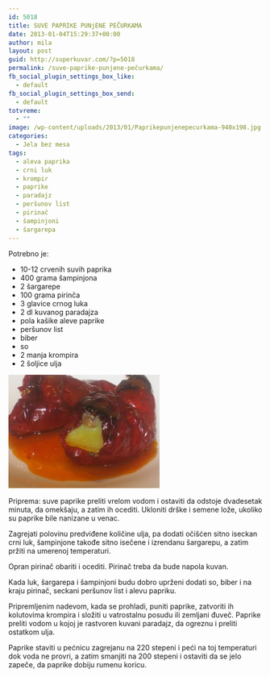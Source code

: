 ```yaml
---
id: 5018
title: SUVE PAPRIKE PUNjENE PEČURKAMA
date: 2013-01-04T15:29:37+00:00
author: mila
layout: post
guid: http://superkuvar.com/?p=5018
permalink: /suve-paprike-punjene-pečurkama/
fb_social_plugin_settings_box_like:
  - default
fb_social_plugin_settings_box_send:
  - default
totvreme:
  - ""
image: /wp-content/uploads/2013/01/Paprikepunjenepecurkama-940x198.jpg
categories:
  - Jela bez mesa
tags:
  - aleva paprika
  - crni luk
  - krompir
  - paprike
  - paradajz
  - peršunov list
  - pirinač
  - šampinjoni
  - šargarepa
---
```

Potrebno je:

  * 10-12 crvenih suvih paprika
  * 400 grama šampinjona
  * 2 šargarepe
  * 100 grama pirinča
  * 3 glavice crnog luka
  * 2 dl kuvanog paradajza
  * pola kašike aleve paprike
  * peršunov list
  * biber
  * so
  * 2 manja krompira
  * 2 šoljice ulja

<img class="alignnone size-medium wp-image-5019" src="/wp-content/uploads/2013/01/Paprikepunjenepecurkama-300x225.jpg" alt="Paprikepunjenepecurkama" width="300" height="225" /> 

Priprema: suve paprike preliti vrelom vodom i ostaviti da odstoje dvadesetak minuta, da omekšaju, a zatim ih ocediti. Ukloniti drške i semene lože, ukoliko su paprike bile nanizane u venac.

Zagrejati polovinu predviđene količine ulja, pa dodati očišćen sitno iseckan crni luk, šampinjone takođe sitno isečene i izrendanu šargarepu, a zatim pržiti na umerenoj temperaturi.

Opran pirinač obariti i ocediti. Pirinač treba da bude napola kuvan.

Kada luk, šargarepa i šampinjoni budu dobro uprženi dodati so, biber i na kraju pirinač, seckani peršunov list i alevu papriku.

Pripremljenim nadevom, kada se prohladi, puniti paprike, zatvoriti ih kolutovima krompira i složiti u vatrostalnu posudu ili zemljani đuveč. Paprike preliti vodom u kojoj je rastvoren kuvani paradajz, da ogreznu i preliti ostatkom ulja.

Paprike staviti u pećnicu zagrejanu na 220 stepeni i peći na toj temperaturi dok voda ne provri, a zatim smanjiti na 200 stepeni i ostaviti da se jelo zapeče, da paprike dobiju rumenu koricu.

&nbsp;
